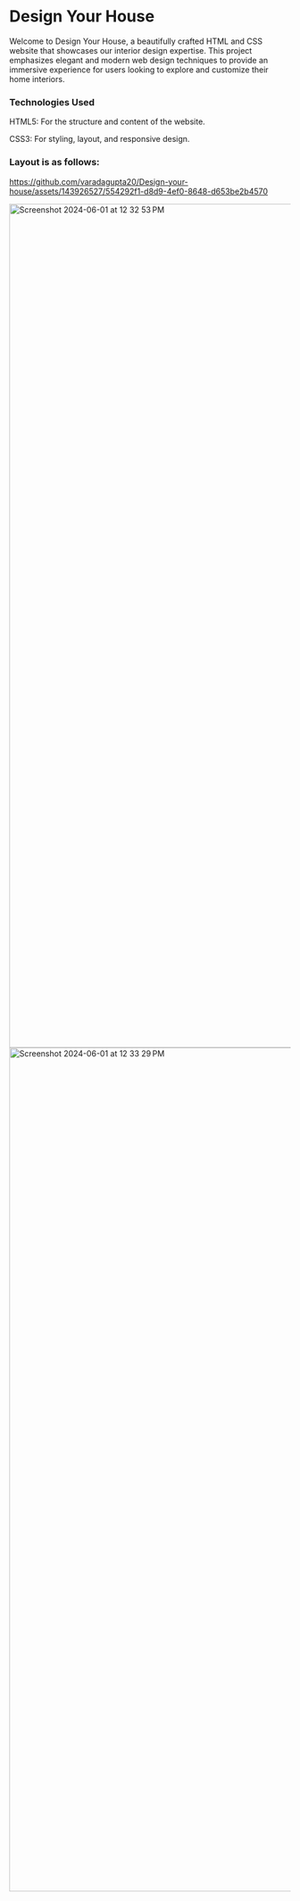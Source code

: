 # Design Your House
Welcome to Design Your House, a beautifully crafted HTML and CSS website that showcases our interior design expertise. This project emphasizes elegant and modern web design techniques to provide an immersive experience for users looking to explore and customize their home interiors.

### Technologies Used

HTML5: For the structure and content of the website.

CSS3: For styling, layout, and responsive design.
### Layout is as follows:
https://github.com/varadagupta20/Design-your-house/assets/143926527/554292f1-d8d9-4ef0-8648-d653be2b4570

<img width="1512" alt="Screenshot 2024-06-01 at 12 32 53 PM" src="https://github.com/varadagupta20/Design-your-house/assets/143926527/2e2af316-c008-4a78-89a6-4539ba02fed3">

<img width="1512" alt="Screenshot 2024-06-01 at 12 33 29 PM" src="https://github.com/varadagupta20/Design-your-house/assets/143926527/f73133c2-5c29-4f66-870f-0578d059433d">

